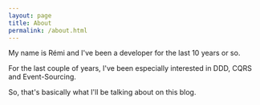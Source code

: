 ```yaml
---
layout: page
title: About
permalink: /about.html
---
```


My name is Rémi and I've been a developer for the last 10 years or so.

For the last couple of years, I've been especially interested in DDD, CQRS and Event-Sourcing.

So, that's basically what I'll be talking about on this blog.
